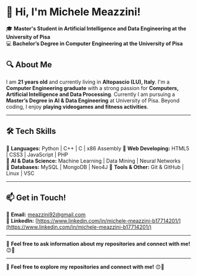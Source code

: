 # 👋 Hi, I'm Michele Meazzini!  

🎓 **Master's Student in Artificial Intelligence and Data Engineering at the University of Pisa**  
💻 **Bachelor’s Degree in Computer Engineering at the University of Pisa**  

## 🔍 About Me  
I am **21 years old** and currently living in **Altopascio (LU), Italy**. I'm a **Computer Engineering graduate** with a strong passion for **Computers, Artificial Intelligence and Data Processing**.
Currently I am pursuing a **Master’s Degree in AI & Data Engineering** at University of Pisa.
Beyond coding, I enjoy **playing videogames and fitness activities**.  

---

## 🛠️ Tech Skills  
🔹 **Languages:** Python | C++ | C | x86 Assembly
🔹 **Web Developing:** HTML5 | CSS3 | JavaScript | PHP  
🔹 **AI & Data Science:** Machine Learning | Data Mining | Neural Networks  
🔹 **Databases:** MySQL | MongoDB | Neo4J
🔹 **Tools & Other:** Git & GitHub | Linux | VSC

---

## 📫 Get in Touch!  
📩 **Email:** [meazzini92@gmail.com](mailto:meazzini92@gmail.com)  
🔗 **LinkedIn:** [https://www.linkedin.com/in/michele-meazzini-b17714201/](https://www.linkedin.com/in/michele-meazzini-b17714201/)

---

🔹 **Feel free to ask information about my repositories and connect with me!** 😊🚀

---

🔹 **Feel free to explore my repositories and connect with me!** 😊🚀
